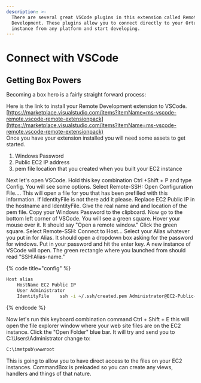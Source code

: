 ```yaml
---
description: >-
  There are several great VSCode plugins in this extension called Remote
  Development. These plugins allow you to connect directly to your Ortus AWS
  instance from any platform and start developing.
---
```


# Connect with VSCode

## Getting Box Powers

Becoming a box hero is a fairly straight forward process:

Here is the link to install your Remote Development extension to VSCode. [https://marketplace.visualstudio.com/items?itemName=ms-vscode-remote.vscode-remote-extensionpack](https://marketplace.visualstudio.com/items?itemName=ms-vscode-remote.vscode-remote-extensionpack)  
Once you have your extension installed you will need some assets to get started.

1. Windows Password
2. Public EC2 IP address
3. pem file location that you created when you built your EC2 instance

Next let's open VSCode. Hold this key combination Ctrl +Shift + P and type Config. You will see some options. Select Remote-SSH: Open Configuration File.... This will open a file for you that has been prefilled with this information. If IdentityFile is not there add it please. Replace EC2 Public IP in the hostname and IdentityFile. Give the real name and and location of the pem file. Copy your Windows Password to the clipboard. Now go to the bottom left corner of VSCode. You will see a green square. Hover your mouse over it. It should say "Open a remote window." Click the green square. Select Remote-SSH: Connect to Host... Select your Alias whatever you put in for Alias. It should open a dropdown box asking for the password for windows. Put in your password and hit the enter key. A new instance of VSCode will open. The green rectangle where you launched from should read "SSH:Alias-name."

{% code title="config" %}
```bash
Host alias
    HostName EC2 Public IP
    User Administrator
    IdentityFile    ssh -i ~/.ssh/created.pem Administrator@EC2-Public-IP
```
{% endcode %}

Now let's run this keyboard combination command Ctrl + Shift + E this will open the file explorer window where your web site files are on the EC2 instance. Click the "Open Folder" blue bar. It will try and send you to C:\Users\Administrator change to:

```bash
C:\imetpub\wwwroot
```

This is going to allow you to have direct access to the files on your EC2 instances. CommandBox is preloaded so you can create any views, handlers and things of that nature.

